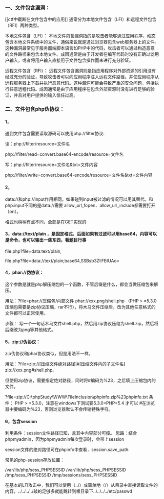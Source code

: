 ### 一、文件包含漏洞：
[[ctf中截断在文件包含中的应用]]
通常分为本地文件包含（LFI）和远程文件包含（RFI）两种类型。

本地文件包含（LFI）：
本地文件包含漏洞指的是攻击者能够通过应用程序，动态包含本地文件系统中的文件，通俗来说就是通过浏览器包含web服务器上的文件。这种漏洞最常见于服务器端脚本语言如PHP中的代码，攻击者可以通过构造恶意的文件路径来包含本地文件。成因通常是由于开发者在编写代码时没有正确过滤用户输入，或者将用户输入直接用于文件包含操作而未进行充分验证。

远程文件包含（RFI）：
远程文件包含漏洞则是指应用程序对外部资源的引用没有经过充分的验证，导致攻击者可以向应用程序注入远程文件路径，并使应用程序从远程服务器上下载并执行恶意代码。这种漏洞可能会导致严重的安全问题，包括执行任意远程代码。成因通常是由于应用程序在包含外部资源时没有进行足够的验证，并且对用户提供的输入信任过高。

### 二、文件包含php伪协议：
#### 1，
遇到文件包含需要读取源码可以使用php://filter协议:

读：php://filter/resource=文件名

php://filter/read=convert.base64-encode/resource=文件名

写：php://filter/resource=文件名&txt=文件内容

php://filter/write=convert.base64-encode/resource=文件名&txt=文件内容

#### 2，
data://和php://input作用相同，如果碰到input被过滤的情况可以用其替代。和php:input不同的是data://需要 allow_url_fopen、allow_url_include都需要打开（on）。

格式也稍稍有点不同，全部是在GET实现的

#### 3，data://text/plain ，是固定格式，后面如果有过滤可以用base64，内容可以是命令，也可以输出一些东西，看题目行事

file.php?file=data:text/plain,<?php phpinfo();?>

file.php?file=data://text/plain;base64,SSBsb3ZlIFBIUAo=

#### 4，phar://伪协议：

这个参数是就是php解压缩包的一个函数，不管后缀是什么，都会当做压缩包来解压。

用法：?file=phar://压缩包/内部文件 phar://xxx.png/shell.php （PHP > =5.3.0 压缩包需要是zip协议压缩，rar不行），将木马文件压缩后，改为其他任意格式的文件都可以正常使用。

步骤： 写一个一句话木马文件shell.php，然后用zip协议压缩为shell.zip，然后将后缀改为png等其他格式。

#### 5，zip://伪协议：

zip伪协议和phar协议类似，但是用法不一样。

用法：?file=zip://[压缩文件绝对路径]#[压缩文件内的子文件名] zip://xxx.png#shell.php。

但使用zip协议，需要指定绝对路径，同时将#编码为%23，之后填上压缩包内的文件。

?file=zip://C:\phpStudy\WWW\FileInclusion\phpinfo.zip%23phpinfo.txt
条件： PHP > =5.3.0，注意在windows下测试要5.3.0<PHP<5.4 才可以 #在浏览器中要编码为%23，否则浏览器默认不会传输特殊字符。

#### 6，包含session

利用条件：session文件路径已知，且其中内容部分可控。
思路：结合phpmyadmin，因为phpmyadmin每次登录时，会带上session

session文件的绝对路径可在phpinfo中查看，session.save_path

常见的php-session存放位置：

/var/lib/php/sess_PHPSESSID
/var/lib/php/sess_PHPSESSID
/tmp/sess_PHPSESSID
/tmp/sessions/sess_PHPSESSID

在基本的LFI攻击中，我们可以使用（../）或简单地（/）从目录中直接读取文件的内容，../../../../敲的足够多就能跳转到根目录下../../../../etc/passwd


